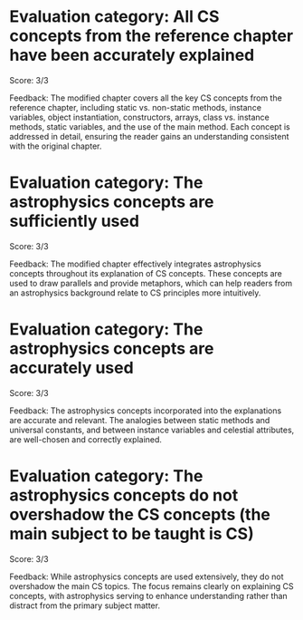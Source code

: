 # Evaluation category: All CS concepts from the reference chapter have been accurately explained

Score: 3/3

Feedback: The modified chapter covers all the key CS concepts from the reference chapter, including static vs. non-static methods, instance variables, object instantiation, constructors, arrays, class vs. instance methods, static variables, and the use of the main method. Each concept is addressed in detail, ensuring the reader gains an understanding consistent with the original chapter.

# Evaluation category: The astrophysics concepts are sufficiently used

Score: 3/3

Feedback: The modified chapter effectively integrates astrophysics concepts throughout its explanation of CS concepts. These concepts are used to draw parallels and provide metaphors, which can help readers from an astrophysics background relate to CS principles more intuitively.

# Evaluation category: The astrophysics concepts are accurately used

Score: 3/3

Feedback: The astrophysics concepts incorporated into the explanations are accurate and relevant. The analogies between static methods and universal constants, and between instance variables and celestial attributes, are well-chosen and correctly explained.

# Evaluation category: The astrophysics concepts do not overshadow the CS concepts (the main subject to be taught is CS)

Score: 3/3

Feedback: While astrophysics concepts are used extensively, they do not overshadow the main CS topics. The focus remains clearly on explaining CS concepts, with astrophysics serving to enhance understanding rather than distract from the primary subject matter.

